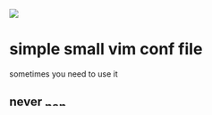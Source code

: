 
![](https://www.vectorlogo.zone/logos/vim/vim-icon.svg)
# simple small vim conf file 
sometimes you need to use it <br/>

never <a href="https://www.nano-editor.org/" target="_blank" rel="noreferrer"> <img src="https://upload.wikimedia.org/wikipedia/commons/8/8a/Gnu-nano.svg" alt="nano" width="40" height="11"/> </a>
---
